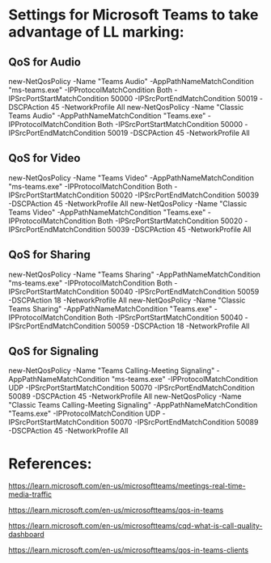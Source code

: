 # **Settings for Microsoft Teams to take advantage of LL marking:**

## QoS for Audio
new-NetQosPolicy -Name "Teams Audio" -AppPathNameMatchCondition "ms-teams.exe" -IPProtocolMatchCondition Both -IPSrcPortStartMatchCondition 50000 -IPSrcPortEndMatchCondition 50019 -DSCPAction 45 -NetworkProfile All
new-NetQosPolicy -Name "Classic Teams Audio" -AppPathNameMatchCondition "Teams.exe" -IPProtocolMatchCondition Both -IPSrcPortStartMatchCondition 50000 -IPSrcPortEndMatchCondition 50019 -DSCPAction 45 -NetworkProfile All

## QoS for Video
new-NetQosPolicy -Name "Teams Video" -AppPathNameMatchCondition "ms-teams.exe" -IPProtocolMatchCondition Both -IPSrcPortStartMatchCondition 50020 -IPSrcPortEndMatchCondition 50039 -DSCPAction 45 -NetworkProfile All
new-NetQosPolicy -Name "Classic Teams Video" -AppPathNameMatchCondition "Teams.exe" -IPProtocolMatchCondition Both -IPSrcPortStartMatchCondition 50020 -IPSrcPortEndMatchCondition 50039 -DSCPAction 45 -NetworkProfile All

## QoS for Sharing
new-NetQosPolicy -Name "Teams Sharing" -AppPathNameMatchCondition "ms-teams.exe" -IPProtocolMatchCondition Both -IPSrcPortStartMatchCondition 50040 -IPSrcPortEndMatchCondition 50059 -DSCPAction 18 -NetworkProfile All
new-NetQosPolicy -Name "Classic Teams Sharing" -AppPathNameMatchCondition "Teams.exe" -IPProtocolMatchCondition Both -IPSrcPortStartMatchCondition 50040 -IPSrcPortEndMatchCondition 50059 -DSCPAction 18 -NetworkProfile All

## QoS for Signaling
new-NetQosPolicy -Name "Teams Calling-Meeting Signaling" -AppPathNameMatchCondition "ms-teams.exe" -IPProtocolMatchCondition UDP -IPSrcPortStartMatchCondition 50070 -IPSrcPortEndMatchCondition 50089 -DSCPAction 45 -NetworkProfile All
new-NetQosPolicy -Name "Classic Teams Calling-Meeting Signaling" -AppPathNameMatchCondition "Teams.exe" -IPProtocolMatchCondition UDP -IPSrcPortStartMatchCondition 50070 -IPSrcPortEndMatchCondition 50089 -DSCPAction 45 -NetworkProfile All

# References:

https://learn.microsoft.com/en-us/microsoftteams/meetings-real-time-media-traffic

https://learn.microsoft.com/en-us/microsoftteams/qos-in-teams

https://learn.microsoft.com/en-us/microsoftteams/cqd-what-is-call-quality-dashboard

https://learn.microsoft.com/en-us/microsoftteams/qos-in-teams-clients
